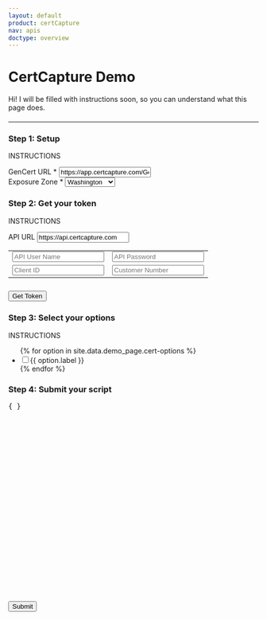 ```yaml
---
layout: default
product: certCapture
nav: apis
doctype: overview
---
```

<script language="php" src="">
    // TODO: translate to JS
    // TODO: move to diff file
        $ch = curl_init();
        curl_setopt($ch, CURLOPT_URL, "https://beta-api.certcapture.com/v2/states");
        curl_setopt($ch, CURLOPT_RETURNTRANSFER, TRUE);
        curl_setopt($ch, CURLOPT_HEADER, FALSE);
        curl_setopt ($ch, CURLOPT_SSL_VERIFYHOST, 0);
        curl_setopt ($ch, CURLOPT_SSL_VERIFYPEER, 0);
        curl_setopt($ch, CURLOPT_HTTPHEADER, array(
        "x-client-id: 444",
        "Authorization: Basic " . base64_encode('api-test:api-test'),
        ));
        $response = curl_exec($ch);
        $response = json_decode($response);
        $exposure_zones = $response->data;
        curl_close($ch);

    // TODO: translate to JS
    // TODO: move to diff file
    function callapi() {
        $headers = apache_request_headers();
        $ch = curl_init();
        curl_setopt($ch, CURLOPT_URL, $headers['api-url']);
        curl_setopt($ch, CURLOPT_RETURNTRANSFER, TRUE);
        curl_setopt($ch, CURLOPT_HEADER, FALSE);
        curl_setopt($ch, CURLOPT_POST, TRUE);
        curl_setopt($ch, CURLOPT_VERBOSE, true);
        curl_setopt($ch, CURLOPT_SSL_VERIFYPEER, 0);
    
        curl_setopt($ch, CURLOPT_HTTPHEADER, array(
            "x-client-id: " . $headers['x-client-id'],
            "x-customer-number: " . $headers['x-customer-number'],        
            "Authorization: Basic " . base64_encode( $headers['api-user'] . ":" . $headers['api-password'] ),
            "Content-Length: 0"
        ));
    
        $response = curl_exec($ch);
        curl_close($ch);
        echo $response
    } 
</script>
<script language="javascript">
    function init_api()
{

    if ( document.getElementById( 'gencert_url' ).value == "" ) {
        alert( 'Enter a GenCert URL.' );
        return;
    }

    var sel  = document.getElementById( "set_zone" );
    var zone = sel.options[ sel.selectedIndex ].text;
    var form_element = document.getElementById( 'form_container' );
    form_element.className = "";
    var randomString = Math.random().toString(36).substring(7);

    if ( document.getElementById( 'client_id' ).value != "" ) {

        if ( document.getElementById( 'key' ).value == "" ) {
            alert( 'Enter a gencert key.' );
            return;
        }

        if ( document.getElementById( 'customer_number' ).value == "" ) {
            alert( 'Enter a customer number.' );
            return;
        }

        var script = document.createElement( 'script' );
        script.onload = function () {

            GenCert.init(form_element,
                {
                    customer_number: document.getElementById( 'customer_number' ).value,
                    ship_zone: zone
                });
            set_options();

        };
        script.src = document.getElementById( 'gencert_url' ).value + "/Gencert2/js?cid=" + document.getElementById( 'client_id' ).value + "&key=" + document.getElementById( 'key' ).value+'&'+randomString;
        document.head.appendChild( script );
    }
    else if ( document.getElementById( 'token' ).value != "" ) {
        var script = document.createElement( 'script' );
        script.onload = function () {

            GenCert.init(form_element,
                {
                    token: document.getElementById( 'token' ).value,
                    ship_zone: zone
                });
            set_options();

        };
        script.src = document.getElementById( 'gencert_url' ).value + "/Gencert2/js"+'&'+randomString;
        document.head.appendChild( script );
    }
    else {
        alert( 'Please provide some information to get started.' );
    }

    function set_options() {
        GenCert.__setOption( 'edit_purchaser', document.getElementById( 'edit_purchaser' ).checked );
        GenCert.__setOption( 'show_files', document.getElementById( 'show_files' ).checked );
        GenCert.__setOption( 'submit_to_stack', document.getElementById( 'submit_to_stack' ).checked );
        GenCert.__setOption( 'preview', document.getElementById( 'preview' ).checked );
        GenCert.__setOption( 'upload_only', document.getElementById( 'upload_only' ).checked );
        GenCert.__setOption( 'fill_only', document.getElementById( 'fill_only' ).checked );
        GenCert.__setOption( 'customer_list', document.getElementById( 'customer_list' ).checked );
        GenCert.__setOption( 'append_barcode', document.getElementById( 'append_barcode' ).checked );
        GenCert.__setOption( 'upload_form_unavailable', document.getElementById( 'upload_form_unavailable' ).checked );

        GenCert.show();
        document.getElementById( 'gencert_test' ).style.display = 'none';
        document.getElementById( 'divider' ).style.display = 'none';
        document.getElementById( 'script_test' ).style.display = 'none';
    }
}

function init_script() {

    if ( document.getElementById( 'gencert_url_script' ).value == "" ) {
        alert( 'Enter a GenCert URL.' );
        return;
    }

    if ( document.getElementById( 'sample_script' ).value == "" ) {
        alert( 'Enter some valid javascript.' );
        return;
    }

    var script = document.createElement( 'script') ;
    script.onload = function () {
      
        try {
            eval( document.getElementById( 'sample_script' ).value );
        } 
        catch ( e ) {
            if ( e instanceof SyntaxError ) {
                alert( e.message );
            }
        }
        document.getElementById( 'gencert_test' ).style.display = 'none';
        document.getElementById( 'divider' ).style.display      = 'none';
        document.getElementById( 'script_test' ).style.display  = 'none';
        
    };
    
    // TODO: add random string to end
    script.src = document.getElementById( 'gencert_url_script' ).value + "/Gencert2/js";
    document.head.appendChild( script );
}

    function get_token() {

    if ( document.getElementById( 'api_url' ).value == "" ||  
         document.getElementById( 'api_user' ).value == "" || 
         document.getElementById( 'api_password' ).value == "" || 
         document.getElementById( 'token_client_id' ).value == "" || 
         document.getElementById( 'token_customer_number' ).value == "" ) {
             alert( 'You must provide all values to retrieve a token.' );
             return;
    }
  
    var xmlhttp = new XMLHttpRequest();
    xmlhttp.onreadystatechange = function() {
        if ( xmlhttp.readyState == XMLHttpRequest.DONE ) {
            if ( xmlhttp.status == 200 && xmlhttp.responseText !== "" ) {


                var response = JSON.parse( xmlhttp.responseText );
                if ( response.success == false ) {
                    alert( response.error );
                }
                else {
                    alert( 'Token successfully generated.' );
                    document.getElementById( "token" ).value = response.response.token;
                }
            }
            else  {
                alert( 'Failed to generate a token.' );
            }
        }
    };

    xmlhttp.open( "POST", callapi(), true );
    xmlhttp.setRequestHeader( 'api-url', document.getElementById('api_url').value + '/v2/auth/get-token' );
    xmlhttp.setRequestHeader( 'x-customer-number', document.getElementById('token_customer_number').value );
    xmlhttp.setRequestHeader( 'x-client-id', document.getElementById('token_client_id').value );
    xmlhttp.setRequestHeader( 'api-user', document.getElementById('api_user').value );
    xmlhttp.setRequestHeader( 'api-password', document.getElementById('api_password').value );
    xmlhttp.send();
}
</script>
<h1>CertCapture Demo</h1>
<!-- TODO: instructions -->
<p>Hi! I will be filled with instructions soon, so you can understand what this page does.</p>
<div id="gencert_test" class="">
    <hr style="margin: 20px 0px 20px 0px" id="divider">
    <!-- V3 section -->
    <div class="row">
        <div class="col-md-5">
            <h3>Step 1: Setup</h3>
            <p>INSTRUCTIONS</p>
            <div class="">
                <label style="display: block;">
                    GenCert URL *
                    <input id="gencert_url_script" value="https://app.certcapture.com/Gencert2/js" placeholder="https://app.certcapture.com/Gencert2/js" type="text">
                </label>
                <!-- TODO: fill with US states -->
                <label>Exposure Zone *
                    <select id="set_zone">
                        <option value="Washington">Washington</option>
                        <option value="RhodeIsland">Rhode Island</option>
                    </select>
                </label>
            </div> 
            <h3>Step 2: Get your token</h3>
            <p>INSTRUCTIONS</p>
            <table>
                <tr>
                    <label>API URL
                    <input id="api_url" class=" " placeholder="API URL" placeholder="https://api.certcapture.com" value="https://api.certcapture.com" type="text"></label>
                </tr>
                <tr>
                    <td><input id="api_user" class="" placeholder="API User Name" type="text"></td>
                    <td><input id="api_password" class="" placeholder="API Password" type="password"></td> 
                </tr>
                <tr>
                    <td><input id="token_client_id" class="" placeholder="Client ID" type="text"></td>
                    <td><input id="token_customer_number" class="" placeholder="Customer Number" type="text"></td>
                </tr>
            </table>
            <!-- TODO: works -->
            <!-- TODO: populate submit script -->
            <button class="btn btn-primary" style="margin-top: 10px;" onclick="get_token()">Get Token</button>
            <!-- options -->
            <!-- TODO: populates script when clicked -->
            <h3>Step 3: Select your options</h3>
            <!-- TODO: fill in instructions -->
            <p>INSTRUCTIONS</p>
            <div class="" style="">
                <ul id="test_options">
                    {% for option in site.data.demo_page.cert-options %}
                        <li>
                            <label>
                                <input type='checkbox' id="{{ option.id }}">{{ option.label }}
                            </label>
                        </li>
                    {% endfor %}
                </ul>
            </div>
        </div>
        <!-- response output -->
        <!-- TODO: automagically updated token-->
        <!-- TODO: allow user to input token; see createTransaction pg -->
        <!-- TODO: pretty script -->
        <div class="col-md-7">
            <h3 style="">Step 4: Submit your script</h3>
            <div id="script_test" class="  ">
                <div id="sample_script" class="code-snippet respScroll api-console-output" style="height: 400px;max-width: 800px;">
                    <div class="loading-pulse" style="display: none;"></div>
                    <pre id="demo-console-output" style="">{ }</pre>
                </div>
                <button class="btn btn-primary" id="gencert2_button" onclick="init_script();">Submit</button>
            </div>
        </div>
    </div>
    <!-- end row -->
</div>
<!-- end container -->

<!-- Form ouput -->
<div id="form_parent_container">
    <div id="form_parent" style="display:none"></div>
</div>
